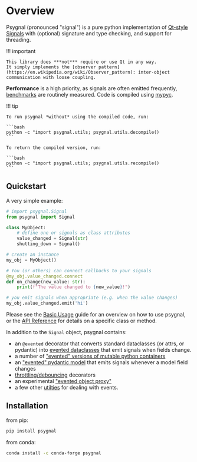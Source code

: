 # Overview

Psygnal (pronounced "signal") is a pure python implementation of
[Qt-style Signals](https://doc.qt.io/qt-5/signalsandslots.html) with
(optional) signature and type checking, and support for threading.

!!! important

    This library does ***not*** require or use Qt in any way.
    It simply implements the [observer pattern](https://en.wikipedia.org/wiki/Observer_pattern): inter-object communication with loose coupling.

**Performance** is a high priority, as signals are often emitted frequently,
[benchmarks](https://www.talleylambert.com/psygnal/) are routinely measured.
Code is compiled using [mypyc](https://mypyc.readthedocs.io/en/latest/index.html).

!!! tip

    To run psygnal *without* using the compiled code, run:

    ```bash
    python -c "import psygnal.utils; psygnal.utils.decompile()
    ```

    To return the compiled version, run:

    ```bash
    python -c "import psygnal.utils; psygnal.utils.recompile()
    ```

## Quickstart

A very simple example:

```python
# import psygnal.Signal
from psygnal import Signal

class MyObject:
    # define one or signals as class attributes
    value_changed = Signal(str)
    shutting_down = Signal()

# create an instance
my_obj = MyObject()

# You (or others) can connect callbacks to your signals
@my_obj.value_changed.connect
def on_change(new_value: str):
    print(f"The value changed to {new_value}!")

# you emit signals when appropriate (e.g. when the value changes)
my_obj.value_changed.emit('hi')
```

Please see the [Basic Usage](usage.md) guide for an overview on how to use psygnal,
or the [API Reference](API/index.md) for details on a specific class or method.

In addition to the `Signal` object, psygnal contains:

- an `@evented` decorator that converts standard dataclasses (or attrs, or
  pydantic) into [evented dataclasses](dataclasses.md) that emit signals when
  fields change.
- a number of ["evented" versions of mutable python containers](API/containers.md)
- an ["evented" pydantic model](API/model.md) that emits signals whenever a model field changes
- [throttling/debouncing](API/throttler.md) decorators
- an experimental ["evented object proxy"](API/proxy.md)
- a few other [utilties](API/utilities.md) for dealing with events.

## Installation

from pip:

```sh
pip install psygnal
```

from conda:

```sh
conda install -c conda-forge psygnal
```
